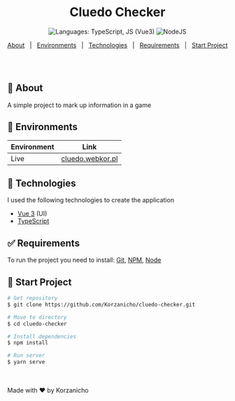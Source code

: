 <h1 align="center">Cluedo Checker</h1>

<p align="center">

  <img alt="Languages: TypeScript, JS (Vue3)" src="https://img.shields.io/badge/Languages-TypeScript 4.1.16%2C%20JS%20(Vue3)-blue">

  <img alt="NodeJS" src="https://img.shields.io/badge/NodeJS-16.4.2-brightgreen">

</p>

<p align="center">
  <a href="#dart-about">About</a> &#xa0; | &#xa0; 
  <a href="#house_with_garden-environments">Environments</a> &#xa0; | &#xa0; 
  <a href="#rocket-technologie">Technologies</a> &#xa0; | &#xa0;
  <a href="#white_check_mark-requirements">Requirements</a> &#xa0; | &#xa0;
  <a href="#checkered_flag-start-project">Start Project</a> &#xa0;
</p>

<br>

## :dart: About ##

A simple project to mark up information in a game
<img alt="" src="https://i.imgur.com/CniSFSl.png">

## :house_with_garden: Environments ##
| Environment | Link |
|----------|-------|
| Live | [cluedo.webkor.pl](https://cluedo.webkor.pl/) |

## :rocket: Technologies ##

I used the following technologies to create the application

- [Vue 3](https://vuejs.org/) (UI)
- [TypeScript](https://www.typescriptlang.org/)


## :white_check_mark: Requirements ##

To run the project you need to install: [Git](https://git-scm.com), [NPM](https://www.npmjs.com/), [Node](https://nodejs.org/en/)

## :checkered_flag: Start Project ##

```bash
# Get repository
$ git clone https://github.com/Korzanicho/cluedo-checker.git

# Move to directory
$ cd cluedo-checker

# Install dependencies
$ npm install

# Run server
$ yarn serve

```

<br><br>
Made with :heart: by Korzanicho

